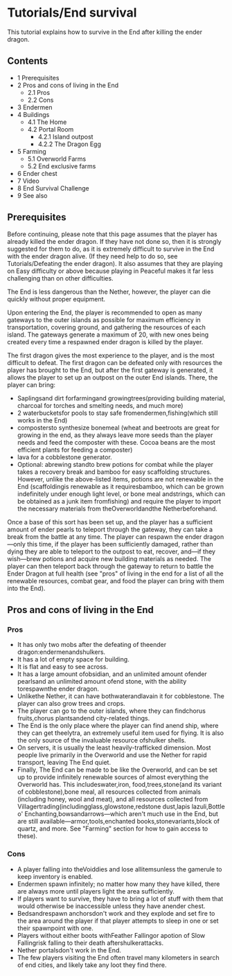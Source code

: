 # Tutorials/End survival
This tutorial explains how to survive in the End after killing the ender dragon.

## Contents
- 1 Prerequisites
- 2 Pros and cons of living in the End
	- 2.1 Pros
	- 2.2 Cons
- 3 Endermen
- 4 Buildings
	- 4.1 The Home
	- 4.2 Portal Room
		- 4.2.1 Island outpost
		- 4.2.2 The Dragon Egg
- 5 Farming
	- 5.1 Overworld Farms
	- 5.2 End exclusive farms
- 6 Ender chest
- 7 Video
- 8 End Survival Challenge
- 9 See also

## Prerequisites
Before continuing, please note that this page assumes that the player has already killed the ender dragon. If they have not done so, then it is strongly suggested for them to do, as it is extremely difficult to survive in the End with the ender dragon alive. (If they need help to do so, see Tutorials/Defeating the ender dragon). It also assumes that they are playing on Easy difficulty or above because playing in Peaceful makes it far less challenging than on other difficulties.

The End is less dangerous than the Nether, however, the player can die quickly without proper equipment.

Upon entering the End, the player is recommended to open as many gateways to the outer islands as possible for maximum efficiency in transportation, covering ground, and gathering the resources of each island. The gateways generate a maximum of 20, with new ones being created every time a respawned ender dragon is killed by the player.

The first dragon gives the most experience to the player, and is the most difficult to defeat. The first dragon can be defeated only with resources the player has brought to the End, but after the first gateway is generated, it allows the player to set up an outpost on the outer End islands. There, the player can bring:

- Saplingsand dirt forfarmingand growingtrees(providing building material, charcoal for torches and smelting needs, and much more)
- 2 waterbucketsfor pools to stay safe fromendermen,fishing(which still works in the End)
- compostersto synthesize bonemeal (wheat and beetroots are great for growing in the end, as they always leave more seeds than the player needs and feed the composter with these. Cocoa beans are the most efficient plants for feeding a composter)
- lava for a cobblestone generator.
- Optional: abrewing standto brew potions for combat while the player takes a recovery break and bamboo for easy scaffolding structures. However, unlike the above-listed items, potions are not renewable in the End (scaffoldingis renewable as it requiresbamboo, which can be grown indefinitely under enough light level, or bone meal andstrings, which can be obtained as a junk item fromfishing) and require the player to import the necessary materials from theOverworldandthe Netherbeforehand.

Once a base of this sort has been set up, and the player has a sufficient amount of ender pearls to teleport through the gateway, they can take a break from the battle at any time. The player can respawn the ender dragon—only this time, if the player has been sufficiently damaged, rather than dying they are able to teleport to the outpost to eat, recover, and—if they wish—brew potions and acquire new building materials as needed. The player can then teleport back through the gateway to return to battle the Ender Dragon at full health (see "pros" of living in the end for a list of all the renewable resources, combat gear, and food the player can bring with them into the End).

## Pros and cons of living in the End
### Pros
- It has only two mobs after the defeating of theender dragon:endermenandshulkers.
- It has a lot of empty space for building.
- It is flat and easy to see across.
- It has a large amount ofobsidian, and an unlimited amount ofender pearlsand an unlimited amount ofend stone, with the ability torespawnthe ender dragon.
- Unlikethe Nether, it can have bothwaterandlavain it for cobblestone. The player can also grow trees and crops.
- The player can go to the outer islands, where they can findchorus fruits,chorus plantsandend city-related things.
- The End is the only place where the player can find anend ship, where they can get theelytra, an extremely useful item used for flying. It is also the only source of the invaluable resource ofshulker shells.
- On servers, it is usually the least heavily-trafficked dimension. Most people live primarily in the Overworld and use the Nether for rapid transport, leaving The End quiet.
- Finally, The End can be made to be like the Overworld, and can be set up to provide infinitely renewable sources of almost everything the Overworld has. This includeswater,iron, food,trees,stone(and its variant of cobblestone),bone meal, all resources collected from animals (including honey, wool and meat), and all resources collected from Villagertrading(includingglass,glowstone,redstone dust,lapis lazuli,Bottle o' Enchanting,bowsandarrows—which aren't much use in the End, but are still available—armor,tools,enchanted books,stonevariants,block of quartz, and more. See "Farming" section for how to gain access to these).

### Cons
- A player falling into theVoiddies and lose allitemsunless the gamerule to keep inventory is enabled.
- Endermen spawn infinitely; no matter how many they have killed, there are always more until players light the area sufficiently.
- If players want to survive, they have to bring a lot of stuff with them that would otherwise be inaccessible unless they have anender chest.
- Bedsandrespawn anchorsdon't work and they explode and set fire to the area around the player if that player attempts to sleep in one or set their spawnpoint with one.
- Players without either boots withFeather Fallingor apotion of Slow Fallingrisk falling to their death aftershulkerattacks.
- Nether portalsdon't work in the End.
- The few players visiting the End often travel many kilometers in search of end cities, and likely take any loot they find there.

